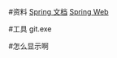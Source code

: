 #资料
[Spring 文档](https://spring.io/guides)
[Spring Web](https://spring.io/guides/gs/serving-web-content/) 

#工具
git.exe

#怎么显示啊
